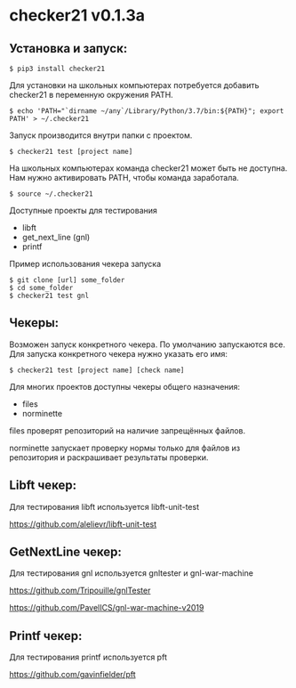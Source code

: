 # checker21 v0.1.3a

Установка и запуск:
----------------------------

    $ pip3 install checker21
    
Для установки на школьных компьютерах потребуется добавить checker21 в переменную окружения PATH.
    
    $ echo 'PATH="`dirname ~/any`/Library/Python/3.7/bin:${PATH}"; export PATH' > ~/.checker21
  
    
Запуск производится внутри папки с проектом.

    $ checker21 test [project name]
    
На школьных компьютерах команда checker21 может быть не доступна.
Нам нужно активировать PATH, чтобы команда заработала.
   
    $ source ~/.checker21
  

Доступные проекты для тестирования

- libft
- get_next_line (gnl)
- printf

Пример использования чекера запуска

    $ git clone [url] some_folder
    $ cd some_folder
    $ checker21 test gnl

Чекеры:
----------------------------

Возможен запуск конкретного чекера. По умолчанию запускаются все.
Для запуска конкретного чекера нужно указать его имя:

    $ checker21 test [project name] [check name]

Для многих проектов доступны чекеры общего назначения:

- files
- norminette

files проверят репозиторий на наличие запрещённых файлов.

norminette запускает проверку нормы только для файлов из репозитория и
раскрашивает результаты проверки.

Libft чекер:
----------------------------

Для тестирования libft используется libft-unit-test

https://github.com/alelievr/libft-unit-test

GetNextLine чекер:
----------------------------

Для тестирования gnl используется gnltester и gnl-war-machine

https://github.com/Tripouille/gnlTester

https://github.com/PavelICS/gnl-war-machine-v2019

Printf чекер:
----------------------------
Для тестирования printf используется pft

https://github.com/gavinfielder/pft
